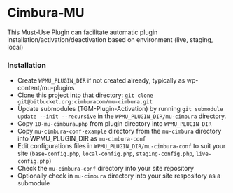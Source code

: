 # Cimbura-MU #

This Must-Use Plugin can facilitate automatic plugin installation/activation/deactivation based on environment (live, staging, local)

### Installation ###

* Create ```WPMU_PLUGIN_DIR``` if not created already, typically as wp-content/mu-plugins
* Clone this project into that directory: ```git clone git@bitbucket.org:cimburacom/mu-cimbura.git```
* Update submodules (TGM-Plugin-Activation) by running ```git submodule update --init --recursive``` in the ```WPMU_PLUGIN_DIR/mu-cimbura``` directory.
* Copy ```10-mu-cimbura.php``` from plugin directory into ```WPMU_PLUGIN_DIR```
* Copy ```mu-cimbura-conf-example``` directory from the ```mu-cimbura``` directory into WPMU_PLUGIN_DIR as ```mu-cimbura-conf```
* Edit configurations files in ```WPMU_PLUGIN_DIR/mu-cimbura-conf``` to suit your site (```base-config.php```, ```local-config.php```, ```staging-config.php```, ```live-config.php```)
* Check the ```mu-cimbura-conf``` directory into your site repository
* Optionally check in ```mu-cimbura``` directory into your site respository as a submodule
